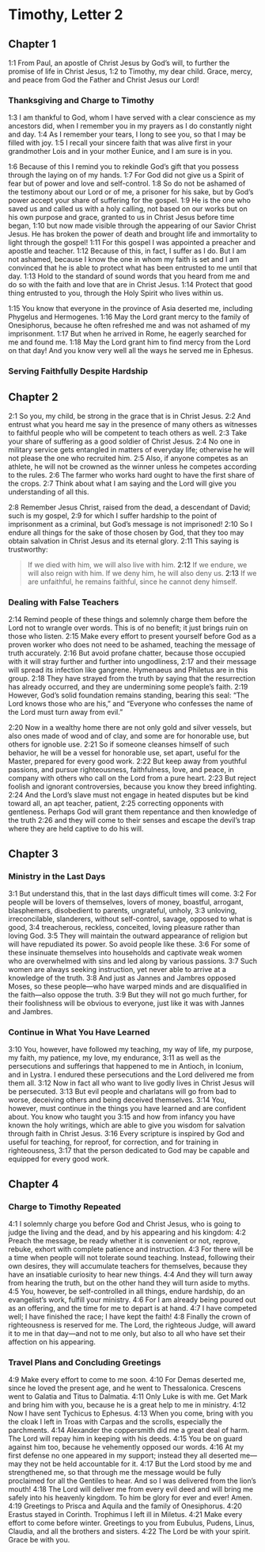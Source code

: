# Timothy, Letter 2

## Chapter 1

<a name="55:1:1">1:1</a> From Paul, an apostle of Christ Jesus by God’s will, to further the promise of life in Christ Jesus, <a name="55:1:2">1:2</a> to Timothy, my dear child. Grace, mercy, and peace from God the Father and Christ Jesus our Lord!

### Thanksgiving and Charge to Timothy

<a name="55:1:3">1:3</a> I am thankful to God, whom I have served with a clear conscience as my ancestors did, when I remember you in my prayers as I do constantly night and day. <a name="55:1:4">1:4</a> As I remember your tears, I long to see you, so that I may be filled with joy. <a name="55:1:5">1:5</a> I recall your sincere faith that was alive first in your grandmother Lois and in your mother Eunice, and I am sure is in you.

<a name="55:1:6">1:6</a> Because of this I remind you to rekindle God’s gift that you possess through the laying on of my hands. <a name="55:1:7">1:7</a> For God did not give us a Spirit of fear but of power and love and self-control. <a name="55:1:8">1:8</a> So do not be ashamed of the testimony about our Lord or of me, a prisoner for his sake, but by God’s power accept your share of suffering for the gospel. <a name="55:1:9">1:9</a> He is the one who saved us and called us with a holy calling, not based on our works but on his own purpose and grace, granted to us in Christ Jesus before time began, <a name="55:1:10">1:10</a> but now made visible through the appearing of our Savior Christ Jesus. He has broken the power of death and brought life and immortality to light through the gospel! <a name="55:1:11">1:11</a> For this gospel I was appointed a preacher and apostle and teacher. <a name="55:1:12">1:12</a> Because of this, in fact, I suffer as I do. But I am not ashamed, because I know the one in whom my faith is set and I am convinced that he is able to protect what has been entrusted to me until that day. <a name="55:1:13">1:13</a> Hold to the standard of sound words that you heard from me and do so with the faith and love that are in Christ Jesus. <a name="55:1:14">1:14</a> Protect that good thing entrusted to you, through the Holy Spirit who lives within us.

<a name="55:1:15">1:15</a> You know that everyone in the province of Asia deserted me, including Phygelus and Hermogenes. <a name="55:1:16">1:16</a> May the Lord grant mercy to the family of Onesiphorus, because he often refreshed me and was not ashamed of my imprisonment. <a name="55:1:17">1:17</a> But when he arrived in Rome, he eagerly searched for me and found me. <a name="55:1:18">1:18</a> May the Lord grant him to find mercy from the Lord on that day! And you know very well all the ways he served me in Ephesus.

### Serving Faithfully Despite Hardship

## Chapter 2

<a name="55:2:1">2:1</a> So you, my child, be strong in the grace that is in Christ Jesus. <a name="55:2:2">2:2</a> And entrust what you heard me say in the presence of many others as witnesses to faithful people who will be competent to teach others as well. <a name="55:2:3">2:3</a> Take your share of suffering as a good soldier of Christ Jesus. <a name="55:2:4">2:4</a> No one in military service gets entangled in matters of everyday life; otherwise he will not please the one who recruited him. <a name="55:2:5">2:5</a> Also, if anyone competes as an athlete, he will not be crowned as the winner unless he competes according to the rules. <a name="55:2:6">2:6</a> The farmer who works hard ought to have the first share of the crops. <a name="55:2:7">2:7</a> Think about what I am saying and the Lord will give you understanding of all this.

<a name="55:2:8">2:8</a> Remember Jesus Christ, raised from the dead, a descendant of David; such is my gospel, <a name="55:2:9">2:9</a> for which I suffer hardship to the point of imprisonment as a criminal, but God’s message is not imprisoned! <a name="55:2:10">2:10</a> So I endure all things for the sake of those chosen by God, that they too may obtain salvation in Christ Jesus and its eternal glory. <a name="55:2:11">2:11</a> This saying is trustworthy:

> If we died with him, we will also live with him.
> <a name="55:2:12">2:12</a> If we endure, we will also reign with him.
> If we deny him, he will also deny us.
> <a name="55:2:13">2:13</a> If we are unfaithful, he remains faithful, since he cannot deny himself.

### Dealing with False Teachers

<a name="55:2:14">2:14</a> Remind people of these things and solemnly charge them before the Lord not to wrangle over words. This is of no benefit; it just brings ruin on those who listen. <a name="55:2:15">2:15</a> Make every effort to present yourself before God as a proven worker who does not need to be ashamed, teaching the message of truth accurately. <a name="55:2:16">2:16</a> But avoid profane chatter, because those occupied with it will stray further and further into ungodliness, <a name="55:2:17">2:17</a> and their message will spread its infection like gangrene. Hymenaeus and Philetus are in this group. <a name="55:2:18">2:18</a> They have strayed from the truth by saying that the resurrection has already occurred, and they are undermining some people’s faith. <a name="55:2:19">2:19</a> However, God’s solid foundation remains standing, bearing this seal: “The Lord knows those who are his,” and “Everyone who confesses the name of the Lord must turn away from evil.”

<a name="55:2:20">2:20</a> Now in a wealthy home there are not only gold and silver vessels, but also ones made of wood and of clay, and some are for honorable use, but others for ignoble use. <a name="55:2:21">2:21</a> So if someone cleanses himself of such behavior, he will be a vessel for honorable use, set apart, useful for the Master, prepared for every good work. <a name="55:2:22">2:22</a> But keep away from youthful passions, and pursue righteousness, faithfulness, love, and peace, in company with others who call on the Lord from a pure heart. <a name="55:2:23">2:23</a> But reject foolish and ignorant controversies, because you know they breed infighting. <a name="55:2:24">2:24</a> And the Lord’s slave must not engage in heated disputes but be kind toward all, an apt teacher, patient, <a name="55:2:25">2:25</a> correcting opponents with gentleness. Perhaps God will grant them repentance and then knowledge of the truth <a name="55:2:26">2:26</a> and they will come to their senses and escape the devil’s trap where they are held captive to do his will.

## Chapter 3

### Ministry in the Last Days

<a name="55:3:1">3:1</a> But understand this, that in the last days difficult times will come. <a name="55:3:2">3:2</a> For people will be lovers of themselves, lovers of money, boastful, arrogant, blasphemers, disobedient to parents, ungrateful, unholy, <a name="55:3:3">3:3</a> unloving, irreconcilable, slanderers, without self-control, savage, opposed to what is good, <a name="55:3:4">3:4</a> treacherous, reckless, conceited, loving pleasure rather than loving God. <a name="55:3:5">3:5</a> They will maintain the outward appearance of religion but will have repudiated its power. So avoid people like these. <a name="55:3:6">3:6</a> For some of these insinuate themselves into households and captivate weak women who are overwhelmed with sins and led along by various passions. <a name="55:3:7">3:7</a> Such women are always seeking instruction, yet never able to arrive at a knowledge of the truth. <a name="55:3:8">3:8</a> And just as Jannes and Jambres opposed Moses, so these people—who have warped minds and are disqualified in the faith—also oppose the truth. <a name="55:3:9">3:9</a> But they will not go much further, for their foolishness will be obvious to everyone, just like it was with Jannes and Jambres.

### Continue in What You Have Learned

<a name="55:3:10">3:10</a> You, however, have followed my teaching, my way of life, my purpose, my faith, my patience, my love, my endurance, <a name="55:3:11">3:11</a> as well as the persecutions and sufferings that happened to me in Antioch, in Iconium, and in Lystra. I endured these persecutions and the Lord delivered me from them all. <a name="55:3:12">3:12</a> Now in fact all who want to live godly lives in Christ Jesus will be persecuted. <a name="55:3:13">3:13</a> But evil people and charlatans will go from bad to worse, deceiving others and being deceived themselves. <a name="55:3:14">3:14</a> You, however, must continue in the things you have learned and are confident about. You know who taught you <a name="55:3:15">3:15</a> and how from infancy you have known the holy writings, which are able to give you wisdom for salvation through faith in Christ Jesus. <a name="55:3:16">3:16</a> Every scripture is inspired by God and useful for teaching, for reproof, for correction, and for training in righteousness, <a name="55:3:17">3:17</a> that the person dedicated to God may be capable and equipped for every good work.

## Chapter 4

### Charge to Timothy Repeated

<a name="55:4:1">4:1</a> I solemnly charge you before God and Christ Jesus, who is going to judge the living and the dead, and by his appearing and his kingdom: <a name="55:4:2">4:2</a> Preach the message, be ready whether it is convenient or not, reprove, rebuke, exhort with complete patience and instruction. <a name="55:4:3">4:3</a> For there will be a time when people will not tolerate sound teaching. Instead, following their own desires, they will accumulate teachers for themselves, because they have an insatiable curiosity to hear new things. <a name="55:4:4">4:4</a> And they will turn away from hearing the truth, but on the other hand they will turn aside to myths. <a name="55:4:5">4:5</a> You, however, be self-controlled in all things, endure hardship, do an evangelist’s work, fulfill your ministry. <a name="55:4:6">4:6</a> For I am already being poured out as an offering, and the time for me to depart is at hand. <a name="55:4:7">4:7</a> I have competed well; I have finished the race; I have kept the faith! <a name="55:4:8">4:8</a> Finally the crown of righteousness is reserved for me. The Lord, the righteous Judge, will award it to me in that day—and not to me only, but also to all who have set their affection on his appearing.

### Travel Plans and Concluding Greetings

<a name="55:4:9">4:9</a> Make every effort to come to me soon. <a name="55:4:10">4:10</a> For Demas deserted me, since he loved the present age, and he went to Thessalonica. Crescens went to Galatia and Titus to Dalmatia. <a name="55:4:11">4:11</a> Only Luke is with me. Get Mark and bring him with you, because he is a great help to me in ministry. <a name="55:4:12">4:12</a> Now I have sent Tychicus to Ephesus. <a name="55:4:13">4:13</a> When you come, bring with you the cloak I left in Troas with Carpas and the scrolls, especially the parchments. <a name="55:4:14">4:14</a> Alexander the coppersmith did me a great deal of harm. The Lord will repay him in keeping with his deeds. <a name="55:4:15">4:15</a> You be on guard against him too, because he vehemently opposed our words. <a name="55:4:16">4:16</a> At my first defense no one appeared in my support; instead they all deserted me—may they not be held accountable for it. <a name="55:4:17">4:17</a> But the Lord stood by me and strengthened me, so that through me the message would be fully proclaimed for all the Gentiles to hear. And so I was delivered from the lion’s mouth! <a name="55:4:18">4:18</a> The Lord will deliver me from every evil deed and will bring me safely into his heavenly kingdom. To him be glory for ever and ever! Amen. <a name="55:4:19">4:19</a> Greetings to Prisca and Aquila and the family of Onesiphorus. <a name="55:4:20">4:20</a> Erastus stayed in Corinth. Trophimus I left ill in Miletus. <a name="55:4:21">4:21</a> Make every effort to come before winter. Greetings to you from Eubulus, Pudens, Linus, Claudia, and all the brothers and sisters. <a name="55:4:22">4:22</a> The Lord be with your spirit. Grace be with you.